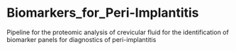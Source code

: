 # Biomarkers_for_Peri-Implantitis
Pipeline for the proteomic analysis of crevicular fluid for the identification of biomarker panels for diagnostics of peri-implantitis
